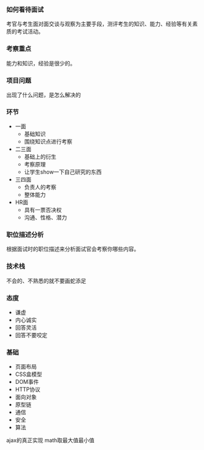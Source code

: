 ### 如何看待面试
考官与考生面对面交谈与观察为主要手段，测评考生的知识、能力、经验等有关素质的考试活动。

### 考察重点
能力和知识，经验是很少的。

### 项目问题
出现了什么问题，是怎么解决的

### 环节
 - 一面
   - 基础知识
   - 围绕知识点进行考察
 - 二三面
   - 基础上的衍生
   - 考察原理
   - 让学生show一下自己研究的东西
 - 三四面
   - 负责人的考察
   - 整体能力
 - HR面
   - 具有一票否决权
   - 沟通、性格、潜力

### 职位描述分析
根据面试时的职位描述来分析面试官会考察你哪些内容。

### 技术栈
不会的、不熟悉的就不要画蛇添足

### 态度
 - 谦虚
 - 内心诚实
 - 回答灵活
 - 回答不要咬定


### 基础
 - 页面布局
 - CSS盒模型
 - DOM事件
 - HTTP协议
 - 面向对象
 - 原型链
 - 通信
 - 安全
 - 算法



 ajax的真正实现
 math取最大值最小值
